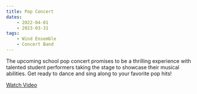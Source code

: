 ```yaml
---
title: Pop Concert
dates:
    - 2022-04-01
    - 2023-03-31
tags:
    - Wind Ensemble
    - Concert Band
---
```


The upcoming school pop concert promises to be a thrilling experience with talented student performers taking the stage to showcase their musical abilities. Get ready to dance and sing along to your favorite pop hits!

[Watch Video](https://www.youtube.com/embed/dQw4w9WgXcQ)
